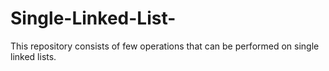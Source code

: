 # Single-Linked-List-
This repository consists of few operations that can be performed on single linked lists.
